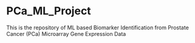 # PCa_ML_Project
This is the repository of ML based Biomarker Identification from Prostate Cancer (PCa) Microarray Gene Expression Data
